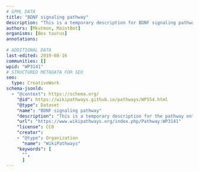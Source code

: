 ```yaml
---
# GPML DATA
title: "BDNF signaling pathway"
description: "This is a temporary description for BDNF signaling pathway"
authors: [Mkutmon, MaintBot]
organisms: [Bos taurus]
annotations:
  
# ADDITIONAL DATA
last-edited: 2019-08-16
communities: []
wpid: "WP3141"
# STRUCTURED METADATA FOR SEO
seo:
  type: CreativeWork
schema-jsonld:
  - "@context": https://schema.org/
    "@id": https://wikipathways.github.io/pathways/WP554.html
    "@type": Dataset
    "name": "BDNF signaling pathway"
    "description": "This is a temporary description for the pathway entitled: BDNF signaling pathway"
    "url": "https://www.wikipathways.org/index.php/Pathway:WP3141"
    "license": CC0
    "creator":
    - "@type": Organization
      "name": "WikiPathways"
    "keywords": [
      "",
      ]
---
```

